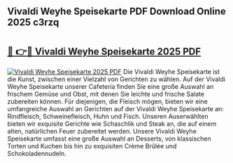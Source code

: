 ## Vivaldi Weyhe Speisekarte PDF Download Online 2025 c3rzq

# <h2><a href="http://gcajrzj.nevu.top/?p=Vivaldi+Weyhe+Speisekarte">🔗 👉🔴 Vivaldi Weyhe Speisekarte 2025 PDF</a></h2>

[![Vivaldi Weyhe Speisekarte 2025 PDF](https://i.imgur.com/dBaPXMq.png)](http://gcajrzj.nevu.top/?p=Vivaldi+Weyhe+Speisekarte)
Die Vivaldi Weyhe Speisekarte ist die Kunst, zwischen einer Vielzahl von Gerichten zu wählen. Auf der Vivaldi Weyhe Speisekarte unserer Cafeteria finden Sie eine große Auswahl an frischem Gemüse und Obst, mit denen Sie leichte und frische Salate zubereiten können. Für diejenigen, die Fleisch mögen, bieten wir eine umfangreiche Auswahl an Gerichten auf der Vivaldi Weyhe Speisekarte an: Rindfleisch, Schweinefleisch, Huhn und Fisch. Unseren Auserwählten bieten wir exquisite Gerichte wie Schaschlik und Steak an, die auf einem alten, natürlichen Feuer zubereitet werden. Unsere Vivaldi Weyhe Speisekarte umfasst eine große Auswahl an Desserts, von klassischen Torten und Kuchen bis hin zu exquisiten Crème Brûlée und Schokoladennudeln.
